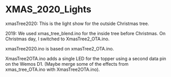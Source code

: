 # XMAS_2020_Lights
  xmasTree2020: This is the light show for the outside Christmas tree.

2019:
We used xmas_tree_blend.ino for the inside tree before Christmas.
On Christmas day, I switched to XmasTree2_OTA.ino.

xmasTree2020.ino is based on xmasTree2_OTA.ino.

XmasTree2OTA.ino adds a single LED for the topper using a second data pin on the Wemos D1.
(Maybe merge some of the effects from xmas_tree_OTA.ino with XmasTree2OTA.ino).


